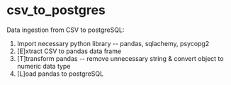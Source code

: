# csv_to_postgres
Data ingestion from CSV to postgreSQL:
1. Import necessary python library -- pandas, sqlachemy, psycopg2
2. [E]xtract CSV to pandas data frame
3. [T]transform pandas -- remove unnecessary string & convert object to numeric data type
4. [L]oad pandas to postgreSQL
